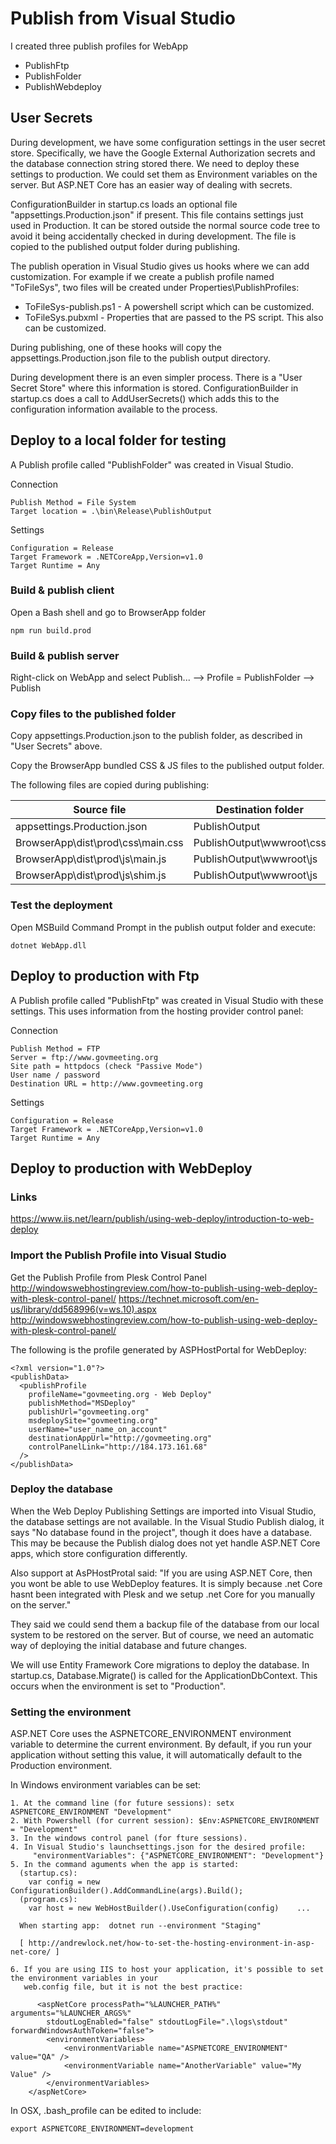 # Publish from Visual Studio

I created three publish profiles for WebApp

* PublishFtp
* PublishFolder
* PublishWebdeploy


## User Secrets

During development, we have some configuration settings in the user secret store.
Specifically, we have the Google External Authorization secrets and the database connection string stored there.
We need to deploy these settings to production. We could set them as Environment variables on the server.
But ASP.NET Core has an easier way of dealing with secrets.

ConfigurationBuilder in startup.cs loads an optional file "appsettings.Production.json" if present. 
This file contains settings just used in Production. It can be stored outside the normal source code tree to avoid it being
 accidentally checked in during development. The file is copied to the published output folder during publishing.

The publish operation in Visual Studio gives us hooks where we can add customization.
For example if we create a publish profile named "ToFileSys",  two files will be created under Properties\PublishProfiles:
 * ToFileSys-publish.ps1  -  A powershell script which can be customized.
 * ToFileSys.pubxml  -  Properties that are passed to the PS script. This also can be customized.

During publishing, one of these hooks will copy the appsettings.Production.json file to the publish output directory.

During development there is an even simpler process. There is a "User Secret Store" where this information is stored.
ConfigurationBuilder in startup.cs does a call to AddUserSecrets() which adds this to the configuration information 
available to the process.


## Deploy to a local folder for testing

A Publish profile called "PublishFolder" was created in Visual Studio.

Connection  

	Publish Method = File System  
	Target location = .\bin\Release\PublishOutput  

Settings  

	Configuration = Release  
	Target Framework = .NETCoreApp,Version=v1.0  
	Target Runtime = Any  

### Build & publish client

Open a Bash shell and go to BrowserApp folder

    npm run build.prod

### Build & publish server

Right-click on WebApp and select Publish... --> Profile = PublishFolder --> Publish

### Copy files to the published folder

Copy appsettings.Production.json to the publish folder, as described in "User Secrets" above.

Copy the BrowserApp bundled CSS & JS files to the published output folder.

The following files are copied during publishing:

| Source file | Destination folder |  
| ----------- | ------------------ |  
| appsettings.Production.json | PublishOutput|  
| BrowserApp\dist\prod\css\main.css | PublishOutput\wwwroot\css |  
| BrowserApp\dist\prod\js\main.js | PublishOutput\wwwroot\js |  
| BrowserApp\dist\prod\js\shim.js | PublishOutput\wwwroot\js |  

### Test the deployment

Open MSBuild Command Prompt in the publish output folder and execute:

    dotnet WebApp.dll




## Deploy to production with Ftp

A Publish profile called "PublishFtp" was created in Visual Studio with these settings.
This uses information from the hosting provider control panel:

Connection  

	Publish Method = FTP  
	Server = ftp://www.govmeeting.org  
	Site path = httpdocs (check "Passive Mode")  
	User name / password  
	Destination URL = http://www.govmeeting.org  

Settings  

	Configuration = Release  
	Target Framework = .NETCoreApp,Version=v1.0  
	Target Runtime = Any  
 
 


## Deploy to production with WebDeploy


### Links
https://www.iis.net/learn/publish/using-web-deploy/introduction-to-web-deploy


### Import the Publish Profile into Visual Studio

Get the Publish Profile from Plesk Control Panel
http://windowswebhostingreview.com/how-to-publish-using-web-deploy-with-plesk-control-panel/
https://technet.microsoft.com/en-us/library/dd568996(v=ws.10).aspx
http://windowswebhostingreview.com/how-to-publish-using-web-deploy-with-plesk-control-panel/

The following is the profile generated by ASPHostPortal for WebDeploy:

```
<?xml version="1.0"?>
<publishData>
  <publishProfile 
    profileName="govmeeting.org - Web Deploy"
    publishMethod="MSDeploy"
    publishUrl="govmeeting.org"
    msdeploySite="govmeeting.org"
    userName="user_name_on_account"
    destinationAppUrl="http://govmeeting.org"
    controlPanelLink="http://184.173.161.68"
  />
</publishData>
```

### Deploy the database


When the Web Deploy Publishing Settings are imported into Visual Studio, the database settings are not available.
In the Visual Studio Publish dialog, it says "No database found in the project", though it does have a database.
This may be because the Publish dialog does not yet handle ASP.NET Core apps, which store configuration differently.

Also support at AsPHostProtal said:
"If you are using ASP.NET Core, then you wont be able to use WebDeploy features.
 It is simply because .net Core hasnt been integrated with Plesk and we setup .net Core for you manually on the server."

 They said we could send them a backup file of the database from our local system to be restored on the server.
 But of course, we need an automatic way of deploying the initial database and future changes. 

 We will use Entity Framework Core migrations to deploy the database.
 In startup.cs, Database.Migrate() is called for the ApplicationDbContext.
 This occurs when the environment is set to "Production".

 ### Setting the environment

 ASP.NET Core uses the ASPNETCORE_ENVIRONMENT environment variable to determine the current environment.
 By default, if you run your application without setting this value, it will automatically default to the Production environment.

 In Windows environment variables can be set:

    1. At the command line (for future sessions): setx ASPNETCORE_ENVIRONMENT "Development"   
    2. With Powershell (for current session): $Env:ASPNETCORE_ENVIRONMENT = "Development" 
    3. In the windows control panel (for fture sessions).
    4. In Visual Studio's launchsettings.json for the desired profile:
         "environmentVariables": {"ASPNETCORE_ENVIRONMENT": "Development"}
    5. In the command aguments when the app is started:
      (startup.cs):   
        var config = new ConfigurationBuilder().AddCommandLine(args).Build();
      (program.cs):
        var host = new WebHostBuilder().UseConfiguration(config)    ...  

      When starting app:  dotnet run --environment "Staging"

      [ http://andrewlock.net/how-to-set-the-hosting-environment-in-asp-net-core/ ]

    6. If you are using IIS to host your application, it's possible to set the environment variables in your
       web.config file, but it is not the best practice:
```
      <aspNetCore processPath="%LAUNCHER_PATH%" arguments="%LAUNCHER_ARGS%"
        stdoutLogEnabled="false" stdoutLogFile=".\logs\stdout" forwardWindowsAuthToken="false">
        <environmentVariables>
            <environmentVariable name="ASPNETCORE_ENVIRONMENT" value="QA" />
            <environmentVariable name="AnotherVariable" value="My Value" />
        </environmentVariables>
    </aspNetCore>
```

In OSX, .bash_profile can be edited to include:

    export ASPNETCORE_ENVIRONMENT=development  